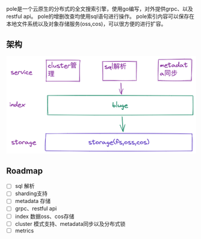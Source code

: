 pole是一个云原生的分布式的全文搜索引擎，使用go编写，对外提供grpc、以及restful api。
pole的增删改查均使用sql语句进行操作。
pole索引内容可以保存在本地文件系统以及对象存储服务(oss,cos)，可以很方便的进行扩容。

## 架构

![pole_architecture](./docs/img/architecture.png)

## Roadmap

- [ ] sql 解析
- [ ] sharding支持
- [ ] metadata 存储
- [ ] grpc、restful api
- [ ] index 数据oss、cos存储
- [ ] cluster 模式支持、metadata同步以及分布式锁
- [ ] metrics
